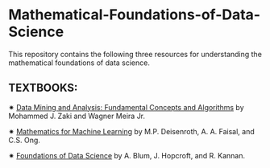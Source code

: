 # Mathematical-Foundations-of-Data-Science
This repository contains the following three resources for understanding the mathematical foundations of data science.
##  TEXTBOOKS:
&#10039; <a href="http://www.dataminingbook.info/pmwiki.php/Main/BookResources">Data Mining and Analysis: Fundamental Concepts and Algorithms</a> by Mohammed J. Zaki and Wagner Meira Jr.

&#10039; <a href="https://mml-book.github.io/">Mathematics for Machine Learning</a> by M.P. Deisenroth, A. A. Faisal, and C.S. Ong.

&#10039; <a href="https://www.cs.cornell.edu/jeh/book.pdf">Foundations of Data Science</a> by A. Blum, J. Hopcroft, and R. Kannan.
